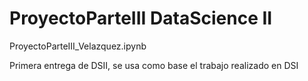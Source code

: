 # ProyectoParteIII DataScience II
ProyectoParteIII_Velazquez.ipynb

Primera entrega de DSII, se usa como base el trabajo realizado en DSI
